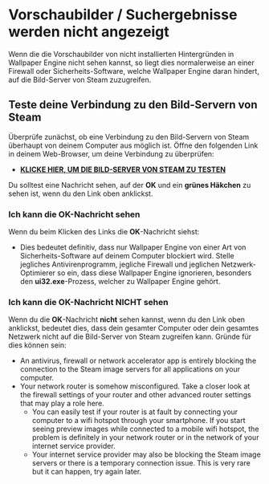 # Vorschaubilder / Suchergebnisse werden nicht angezeigt

Wenn die die Vorschaubilder von nicht installierten Hintergründen in Wallpaper Engine nicht sehen kannst, so liegt dies normalerweise an einer Firewall oder Sicherheits-Software, welche Wallpaper Engine daran hindert, auf die Bild-Server von Steam zuzugreifen.

## Teste deine Verbindung zu den Bild-Servern von Steam

Überprüfe zunächst, ob eine Verbindung zu den Bild-Servern von Steam überhaupt von deinem Computer aus möglich ist. Öffne den folgenden Link in deinem Web-Browser, um deine Verbindung zu überprüfen:

* [**KLICKE HIER, UM DIE BILD-SERVER VON STEAM ZU TESTEN**](https://steamuserimages-a.akamaihd.net/ugc/1796366854776537259/C541D485E7156010D92284B082D13A2377FD1F8F/?imw=5000&imh=5000&ima=fit&impolicy=Letterbox&imcolor=%23000000&letterbox=false)

Du solltest eine Nachricht sehen, auf der **OK** und ein **grünes Häkchen** zu sehen ist, wenn du den Link oben anklickst.

### Ich kann die OK-Nachricht sehen

Wenn du beim Klicken des Links die **OK**-Nachricht siehst:

* Dies bedeutet definitiv, dass nur Wallpaper Engine von einer Art von Sicherheits-Software auf deinem Computer blockiert wird. Stelle jegliches Antivirenprogramm, jegliche Firewall und jeglichen Netzwerk-Optimierer so ein, dass diese Wallpaper Engine ignorieren, besonders den **ui32.exe**-Prozess, welcher zu Wallpaper Engine gehört.

### Ich kann die OK-Nachricht NICHT sehen

Wenn du die **OK**-Nachricht **nicht** sehen kannst, wenn du den Link oben anklickst, bedeutet dies, dass dein gesamter Computer oder dein gesamtes Netzwerk nicht auf die Bild-Server von Steam zugreifen kann. Gründe für dies können sein:

* An antivirus, firewall or network accelerator app is entirely blocking the connection to the Steam image servers for all applications on your computer.
* Your network router is somehow misconfigured. Take a closer look at the firewall settings of your router and other advanced router settings that may play a role here.
    * You can easily test if your router is at fault by connecting your computer to a wifi hotspot through your smartphone. If you start seeing preview images while connected to a mobile wifi hotspot, the problem is definitely in your network router or in the network of your internet service provider.
    * Your internet service provider may also be blocking the Steam image servers or there is a temporary connection issue. This is very rare but it can happen, try again later.